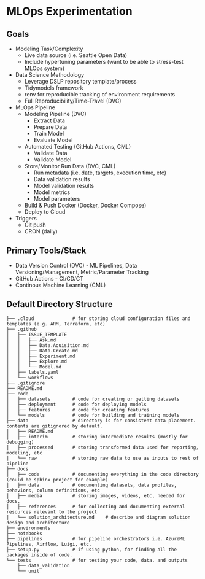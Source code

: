 # MLOps Experimentation

## Goals
- Modeling Task/Complexity
    - Live data source (i.e. Seattle Open Data)
    - Include hypertuning parameters (want to be able to stress-test MLOps system)
- Data Science Methodology
    - Leverage DSLP repository template/process
    - Tidymodels framework
    - renv for reproducible tracking of environment requirements
    - Full Reproducibility/Time-Travel (DVC)
- MLOps Pipeline
    - Modeling Pipeline (DVC)
        - Extract Data
        - Prepare Data
        - Train Model
        - Evaluate Model
    - Automated Testing (GitHub Actions, CML)
        - Validate Data
        - Validate Model
    - Store/Monitor Run Data (DVC, CML)
        - Run metadata (i.e. date, targets, execution time, etc)
        - Data validation results
        - Model validation results
        - Model metrics
        - Model parameters
    - Build & Push Docker (Docker, Docker Compose)
    - Deploy to Cloud
- Triggers
    - Git push
    - CRON (daily)

## Primary Tools/Stack
- Data Version Control (DVC) - ML Pipelines, Data Versioning/Management, Metric/Parameter Tracking
- GitHub Actions - CI/CD/CT
- Continous Machine Learning (CML)

## Default Directory Structure

```
├── .cloud              # for storing cloud configuration files and templates (e.g. ARM, Terraform, etc)
├── .github
│   ├── ISSUE_TEMPLATE
│   │   ├── Ask.md
│   │   ├── Data.Aquisition.md
│   │   ├── Data.Create.md
│   │   ├── Experiment.md
│   │   ├── Explore.md
│   │   └── Model.md
│   ├── labels.yaml
│   └── workflows
├── .gitignore
├── README.md
├── code
│   ├── datasets        # code for creating or getting datasets
│   ├── deployment      # code for deploying models
│   ├── features        # code for creating features
│   └── models          # code for building and training models
├── data                # directory is for consistent data placement. contents are gitignored by default.
│   ├── README.md
│   ├── interim         # storing intermediate results (mostly for debugging)
│   ├── processed       # storing transformed data used for reporting, modeling, etc
│   └── raw             # storing raw data to use as inputs to rest of pipeline
├── docs
│   ├── code            # documenting everything in the code directory (could be sphinx project for example)
│   ├── data            # documenting datasets, data profiles, behaviors, column definitions, etc
│   ├── media           # storing images, videos, etc, needed for docs.
│   ├── references      # for collecting and documenting external resources relevant to the project
│   └── solution_architecture.md    # describe and diagram solution design and architecture
├── environments
├── notebooks
├── pipelines           # for pipeline orchestrators i.e. AzureML Pipelines, Airflow, Luigi, etc.
├── setup.py            # if using python, for finding all the packages inside of code.
└── tests               # for testing your code, data, and outputs
    ├── data_validation
    └── unit
```
